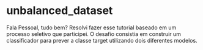 # unbalanced_dataset
Fala Pessoal, tudo bem? Resolvi fazer esse tutorial baseado em um processo seletivo que participei.  O desafio consistia em construir um classificador para prever a classe target utilizando dois diferentes modelos.
